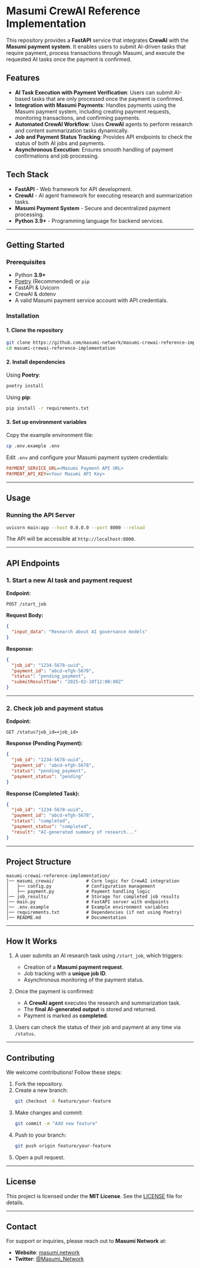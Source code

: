 # Masumi CrewAI Reference Implementation

This repository provides a **FastAPI** service that integrates **CrewAI** with the **Masumi payment system**. It enables users to submit AI-driven tasks that require payment, process transactions through Masumi, and execute the requested AI tasks once the payment is confirmed.

## Features

- **AI Task Execution with Payment Verification**: Users can submit AI-based tasks that are only processed once the payment is confirmed.
- **Integration with Masumi Payments**: Handles payments using the Masumi payment system, including creating payment requests, monitoring transactions, and confirming payments.
- **Automated CrewAI Workflow**: Uses **CrewAI** agents to perform research and content summarization tasks dynamically.
- **Job and Payment Status Tracking**: Provides API endpoints to check the status of both AI jobs and payments.
- **Asynchronous Execution**: Ensures smooth handling of payment confirmations and job processing.

## Tech Stack

- **FastAPI** - Web framework for API development.
- **CrewAI** - AI agent framework for executing research and summarization tasks.
- **Masumi Payment System** - Secure and decentralized payment processing.
- **Python 3.9+** - Programming language for backend services.

---

## Getting Started

### Prerequisites

- Python **3.9+**
- [Poetry](https://python-poetry.org/docs/) (Recommended) or `pip`
- FastAPI & Uvicorn
- CrewAI & dotenv
- A valid Masumi payment service account with API credentials.

### Installation

#### 1. Clone the repository

```sh
git clone https://github.com/masumi-network/masumi-crewai-reference-implementation.git
cd masumi-crewai-reference-implementation
```

#### 2. Install dependencies

Using **Poetry**:

```sh
poetry install
```

Using **pip**:

```sh
pip install -r requirements.txt
```

#### 3. Set up environment variables

Copy the example environment file:

```sh
cp .env.example .env
```

Edit `.env` and configure your Masumi payment system credentials:

```ini
PAYMENT_SERVICE_URL=<Masumi Payment API URL>
PAYMENT_API_KEY=<Your Masumi API Key>
```

---

## Usage

### Running the API Server

```sh
uvicorn main:app --host 0.0.0.0 --port 8000 --reload
```

The API will be accessible at `http://localhost:8000`.

---

## API Endpoints

### 1. Start a new AI task and payment request

**Endpoint:**
```http
POST /start_job
```

**Request Body:**
```json
{
  "input_data": "Research about AI governance models"
}
```

**Response:**
```json
{
  "job_id": "1234-5678-uuid",
  "payment_id": "abcd-efgh-5678",
  "status": "pending_payment",
  "submitResultTime": "2025-02-10T12:00:00Z"
}
```

---

### 2. Check job and payment status

**Endpoint:**
```http
GET /status?job_id=<job_id>
```

**Response (Pending Payment):**
```json
{
  "job_id": "1234-5678-uuid",
  "payment_id": "abcd-efgh-5678",
  "status": "pending_payment",
  "payment_status": "pending"
}
```

**Response (Completed Task):**
```json
{
  "job_id": "1234-5678-uuid",
  "payment_id": "abcd-efgh-5678",
  "status": "completed",
  "payment_status": "completed",
  "result": "AI-generated summary of research..."
}
```

---

## Project Structure

```
masumi-crewai-reference-implementation/
│── masumi_crewai/            # Core logic for CrewAI integration
│   ├── config.py             # Configuration management
│   ├── payment.py            # Payment handling logic
│── job_results/              # Storage for completed job results
│── main.py                   # FastAPI server with endpoints
│── .env.example              # Example environment variables
│── requirements.txt          # Dependencies (if not using Poetry)
│── README.md                 # Documentation
```

---

## How It Works

1. A user submits an AI research task using `/start_job`, which triggers:
   - Creation of a **Masumi payment request**.
   - Job tracking with a **unique job ID**.
   - Asynchronous monitoring of the payment status.

2. Once the payment is confirmed:
   - A **CrewAI agent** executes the research and summarization task.
   - The **final AI-generated output** is stored and returned.
   - Payment is marked as **completed**.

3. Users can check the status of their job and payment at any time via `/status`.

---

## Contributing

We welcome contributions! Follow these steps:

1. Fork the repository.
2. Create a new branch:
   ```sh
   git checkout -b feature/your-feature
   ```
3. Make changes and commit:
   ```sh
   git commit -m "Add new feature"
   ```
4. Push to your branch:
   ```sh
   git push origin feature/your-feature
   ```
5. Open a pull request.

---

## License

This project is licensed under the **MIT License**. See the [LICENSE](LICENSE) file for details.

---

## Contact

For support or inquiries, please reach out to **Masumi Network** at:

- **Website**: [masumi.network](https://masumi.network)
- **Twitter**: [@Masumi_Network](https://twitter.com/Masumi_Network)
